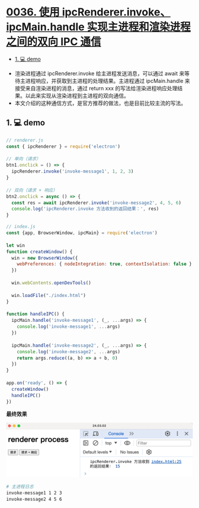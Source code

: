 # [0036. 使用 ipcRenderer.invoke、ipcMain.handle 实现主进程和渲染进程之间的双向 IPC 通信](https://github.com/Tdahuyou/electron/tree/main/0036.%20%E4%BD%BF%E7%94%A8%20ipcRenderer.invoke%E3%80%81ipcMain.handle%20%E5%AE%9E%E7%8E%B0%E4%B8%BB%E8%BF%9B%E7%A8%8B%E5%92%8C%E6%B8%B2%E6%9F%93%E8%BF%9B%E7%A8%8B%E4%B9%8B%E9%97%B4%E7%9A%84%E5%8F%8C%E5%90%91%20IPC%20%E9%80%9A%E4%BF%A1)

<!-- region:toc -->
- [1. 💻 demo](#1--demo)
<!-- endregion:toc -->
- 渲染进程通过 ipcRenderer.invoke 给主进程发送消息，可以通过 await 来等待主进程响应，并获取到主进程的处理结果。主进程通过 ipcMain.handle 来接受来自渲染进程的消息，通过 return xxx 的写法给渲染进程响应处理结果。以此来实现从渲染进程到主进程的双向通信。
- 本文介绍的这种通信方式，是官方推荐的做法，也是目前比较主流的写法。

## 1. 💻 demo

```js
// renderer.js
const { ipcRenderer } = require('electron')

// 单向（请求）
btn1.onclick = () => {
  ipcRenderer.invoke('invoke-message1', 1, 2, 3)
}

// 双向（请求 + 响应）
btn2.onclick = async () => {
  const res = await ipcRenderer.invoke('invoke-message2', 4, 5, 6)
  console.log('ipcRenderer.invoke 方法收到的返回结果：', res)
}
```


```js
// index.js
const {app, BrowserWindow, ipcMain} = require('electron')

let win
function createWindow() {
  win = new BrowserWindow({
    webPreferences: { nodeIntegration: true, contextIsolation: false }
  })

  win.webContents.openDevTools()

  win.loadFile("./index.html")
}

function handleIPC() {
  ipcMain.handle('invoke-message1', (_, ...args) => {
    console.log('invoke-message1', ...args)
  })

  ipcMain.handle('invoke-message2', (_, ...args) => {
    console.log('invoke-message2', ...args)
    return args.reduce((a, b) => a + b, 0)
  })
}

app.on('ready', () => {
  createWindow()
  handleIPC()
})
```

**最终效果**

![](md-imgs/2024-10-05-20-18-59.png)

```bash
# 主进程日志
invoke-message1 1 2 3
invoke-message2 4 5 6
```



